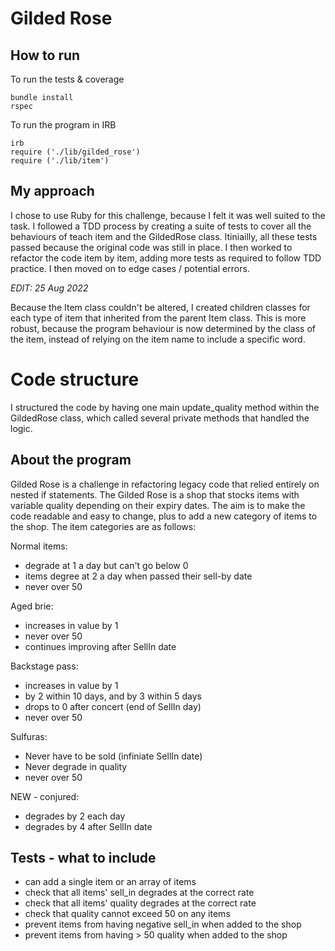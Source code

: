 Gilded Rose
===========

## How to run

To run the tests & coverage

````console
bundle install
rspec
````

To run the program in IRB

````irb
irb
require ('./lib/gilded_rose')
require ('./lib/item')
````

## My approach

I chose to use Ruby for this challenge, because I felt it was well suited to the task. I followed a TDD process by creating a suite of tests to cover all the behaviours of teach item and the GildedRose class. Itiniailly, all these tests passed because the original code was still in place. I then worked to refactor the code item by item, adding more tests as required to follow TDD practice. I then moved on to edge cases / potential errors.

_EDIT: 25 Aug 2022_

Because the Item class couldn't be altered, I created children classes for each type of item that inherited from the parent Item class. This is more robust, because the program behaviour is now determined by the class of the item, instead of relying on the item name to include a specific word.

# Code structure

I structured the code by having one main update_quality method within the GildedRose class, which called several private methods that handled the logic.

## About the program

Gilded Rose is a challenge in refactoring legacy code that relied entirely on nested if statements. The Gilded Rose is a shop that stocks items with variable quality depending on their expiry dates. The aim is to make the code readable and easy to change, plus to add a new category of items to the shop. The item categories are as follows:

Normal items:
- degrade at 1 a day but can't go below 0
- items degree at 2 a day when passed their sell-by date
- never over 50

Aged brie:
- increases in value by 1
- never over 50
- continues improving after SellIn date

Backstage pass:
- increases in value by 1
- by 2 within 10 days, and by 3 within 5 days
- drops to 0 after concert (end of SellIn day)
- never over 50

Sulfuras:
- Never have to be sold (infiniate SellIn date)
- Never degrade in quality
- never over 50

NEW - conjured:
- degrades by 2 each day
- degrades by 4 after SellIn date

## Tests - what to include

- can add a single item or an array of items
- check that all items' sell_in degrades at the correct rate
- check that all items' quality degrades at the correct rate
- check that quality cannot exceed 50 on any items
- prevent items from having negative sell_in when added to the shop
- prevent items from having > 50 quality when added to the shop